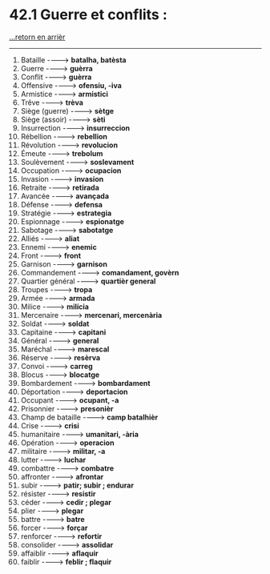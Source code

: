 # 42.1 Guerre et conflits : 

[...retorn en arrièr](../../../menu_fiches.md)

---

1. Bataille  ----> **batalha, batèsta**
2. Guerre ----> **guèrra**
3. Conflit ----> **guèrra**
4. Offensive   ----> **ofensiu, -iva**
5. Armistice   ----> **armistici**
6. Trêve   ----> **trèva**
7. Siège (guerre)   ----> **sètge**
8. Siège (assoir) ----> **sèti**
9. Insurrection   ----> **insurreccion**
10. Rébellion   ----> **rebellion**
11. Révolution   ----> **revolucion**
12. Émeute   ----> **trebolum**
12. Soulèvement   ----> **soslevament**
13. Occupation   ----> **ocupacion**
14. Invasion   ----> **invasion**
15. Retraite   ----> **retirada**
16. Avancée   ----> **avançada**
17. Défense   ----> **defensa**
18. Stratégie   ----> **estrategia**
19. Espionnage   ----> **espionatge**
20. Sabotage   ----> **sabotatge**
21. Alliés   ----> **aliat**
21. Ennemi   ----> **enemic**
22. Front   ----> **front**
23. Garnison   ----> **garnison**
24. Commandement   ----> **comandament, govèrn**
25. Quartier général   ----> **quartièr general**
26. Troupes   ----> **tropa**
27. Armée  ----> **armada**
28. Milice   ----> **milícia**
29. Mercenaire   ----> **mercenari, mercenària**
30. Soldat   ----> **soldat**
31. Capitaine   ----> **capitani**
32. Général   ----> **general**
33. Maréchal   ----> **marescal**
34. Réserve   ----> **resèrva**
35. Convoi   ----> **carreg**
36. Blocus   ----> **blocatge**
37. Bombardement   ----> **bombardament**
38. Déportation   ----> **deportacion**
39. Occupant   ----> **ocupant, -a**
40. Prisonnier  ----> **presonièr**
41. Champ de bataille ----> **camp batalhièr**
42. Crise ----> **crisi**
43. humanitaire   ----> **umanitari, -ària**
44. Opération ----> **operacion**
45. militaire   ----> **militar, -a**
46. lutter ----> **luchar**
47. combattre ----> **combatre**
48. affronter ----> **afrontar**
49. subir ----> **patir; subir ; endurar**
50. résister ----> **resistir**
51. céder ----> **cedir ; plegar**
52. plier ----> **plegar**
53. battre ----> **batre**
54. forcer ----> **forçar**
55. renforcer ----> **refortir**
56. consolider ----> **assolidar**
57. affaiblir ----> **aflaquir**
58. faiblir ----> **feblir ; flaquir**